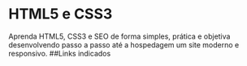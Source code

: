 # HTML5 e CSS3
Aprenda HTML5, CSS3 e SEO de forma simples, prática e objetiva desenvolvendo passo a passo até a hospedagem um site moderno e responsivo.
##Links indicados
